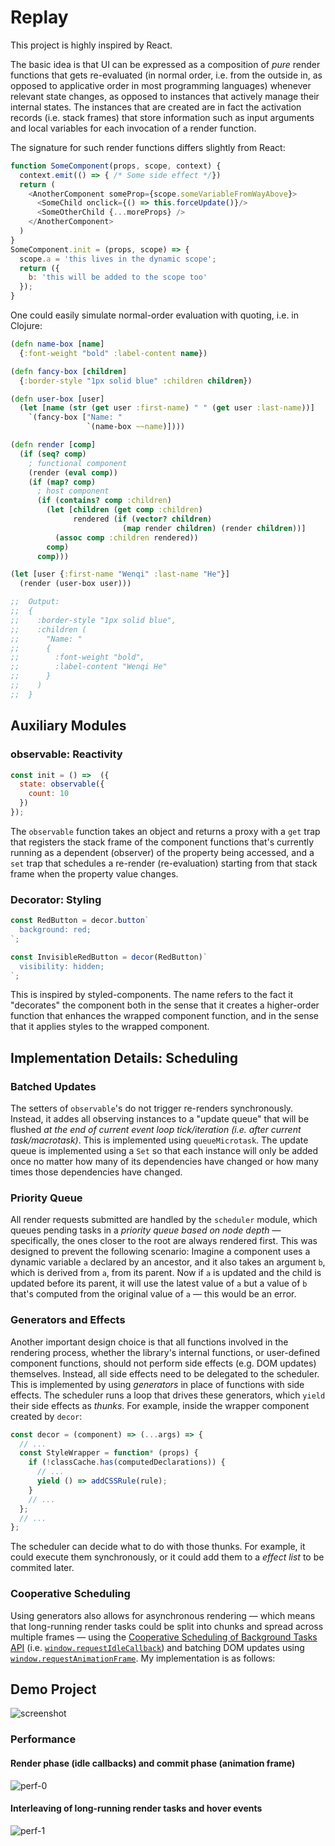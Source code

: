 # Replay

This project is highly inspired by React.

The basic idea is that UI can be expressed as a composition of *pure* render functions that gets re-evaluated (in normal order, i.e. from the outside in, as opposed to applicative order in most programming languages) whenever relevant state changes, as opposed to instances that actively manage their internal states. The instances that are created are in fact the activation records (i.e. stack frames) that store information such as input arguments and local variables for each invocation of a render function. 

The signature for such render functions  differs slightly from React:
```js
function SomeComponent(props, scope, context) {
  context.emit(() => { /* Some side effect */})
  return (
    <AnotherComponent someProp={scope.someVariableFromWayAbove}>
      <SomeChild onclick={() => this.forceUpdate()}/>
      <SomeOtherChild {...moreProps} />
    </AnotherComponent>
  )
}
SomeComponent.init = (props, scope) => {
  scope.a = 'this lives in the dynamic scope';
  return ({
    b: 'this will be added to the scope too'
  });
}
```
 

One could easily simulate normal-order evaluation with quoting, i.e. in Clojure:

```clojure
(defn name-box [name]
  {:font-weight "bold" :label-content name})

(defn fancy-box [children]
  {:border-style "1px solid blue" :children children})

(defn user-box [user]
  (let [name (str (get user :first-name) " " (get user :last-name))]
    `(fancy-box ["Name: "
                 `(name-box ~~name)])))

(defn render [comp]
  (if (seq? comp)
    ; functional component
    (render (eval comp))
    (if (map? comp)
      ; host component
      (if (contains? comp :children)
        (let [children (get comp :children)
              rendered (if (vector? children)
                         (map render children) (render children))]
          (assoc comp :children rendered))
        comp)
      comp)))

(let [user {:first-name "Wenqi" :last-name "He"}]
  (render (user-box user)))

;;  Output:
;;  {
;;    :border-style "1px solid blue",
;;    :children (
;;      "Name: "
;;      {
;;        :font-weight "bold",
;;        :label-content "Wenqi He"
;;      }
;;    )
;;  }
```

## Auxiliary Modules

### observable: Reactivity

```js
const init = () =>  ({
  state: observable({
    count: 10
  })
});
```

The `observable` function takes an object and returns a proxy with a `get` trap that registers the stack frame of the component functions that's currently running as a dependent (observer) of the property being accessed, and a `set` trap that schedules a re-render (re-evaluation) starting from that stack frame when the property value changes.

### Decorator: Styling

```js
const RedButton = decor.button`
  background: red;
`;

const InvisibleRedButton = decor(RedButton)`
  visibility: hidden;
`;
```

This is inspired by styled-components. The name refers to the fact it "decorates" the component both in the sense that it creates a higher-order function that enhances the wrapped
component function, and in the sense that it applies styles to the wrapped component.

## Implementation Details: Scheduling

### Batched Updates

The setters of `observable`'s do not trigger re-renders synchronously. Instead, it addes all observing instances to a "update queue" that will be flushed _at the end of current event loop tick/iteration (i.e. after current task/macrotask)_. This is implemented using `queueMicrotask`. The update queue is implemented using a `Set` so that each instance will only be added once no matter how many of its dependencies have changed or how many times those dependencies have changed.

### Priority Queue

All render requests submitted are handled by the `scheduler` module, which queues pending tasks in a _priority queue based on node depth_ &mdash; specifically, the ones closer to the root are always rendered first. This was designed to prevent the following scenario: Imagine a component uses a dynamic variable `a` declared by an ancestor, and it also takes an argument `b`, which is derived from `a`, from its parent. Now if `a` is updated and the child is updated before its parent, it will use the latest value of `a` but a value of `b` that's computed from the original value of `a` &mdash; this would be an error.

### Generators and Effects

Another important design choice is that all functions involved in the rendering process, whether the library's internal functions, or user-defined component functions, should not perform side effects (e.g. DOM updates) themselves. Instead, all side effects need to be delegated to the scheduler. This is implemented by using _generators_ in place of functions with side effects. The scheduler runs a loop that drives these generators, which `yield` their side effects as _thunks_. For example, inside the wrapper component created by `decor`:

```js
const decor = (component) => (...args) => {
  // ...
  const StyleWrapper = function* (props) {
    if (!classCache.has(computedDeclarations)) {
      // ...
      yield () => addCSSRule(rule);
    }
    // ...
  };
  // ...
};
```

The scheduler can decide what to do with those thunks. For example, it could execute them synchronously, or it could add them to a _effect list_ to be commited later.

### Cooperative Scheduling

Using generators also allows for asynchronous rendering &mdash; which means that long-running render tasks could be split into chunks and spread across multiple frames &mdash; using the [Cooperative Scheduling of Background Tasks API](https://www.w3.org/TR/requestidlecallback/) (i.e. [`window.requestIdleCallback`](https://developer.mozilla.org/en-US/docs/Web/API/Window/requestAnimationFrame)) and batching DOM updates using [`window.requestAnimationFrame`](https://developer.mozilla.org/en-US/docs/Web/API/Window/requestAnimationFrame). My implementation is as follows:

## Demo Project

![screenshot](screenshots/demo.png)


### Performance

#### Render phase (idle callbacks) and commit phase (animation frame)

![perf-0](screenshots/perf-0.png)

#### Interleaving of long-running render tasks and hover events

![perf-1](screenshots/perf-1.png)
